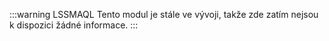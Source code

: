 :::warning LSSMAQL
Tento modul je stále ve vývoji, takže zde zatím nejsou k dispozici žádné informace.
:::
